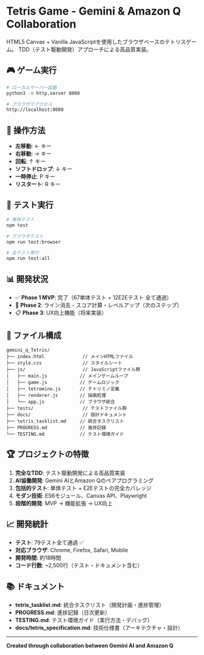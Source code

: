 # Tetris Game - Gemini & Amazon Q Collaboration

HTML5 Canvas + Vanilla JavaScriptを使用したブラウザベースのテトリスゲーム。
TDD（テスト駆動開発）アプローチによる高品質実装。

## 🎮 ゲーム実行

```bash
# ローカルサーバー起動
python3 -m http.server 8080

# ブラウザでアクセス
http://localhost:8080
```

## 🎯 操作方法

- **左移動**: ← キー
- **右移動**: → キー  
- **回転**: ↑ キー
- **ソフトドロップ**: ↓ キー
- **一時停止**: P キー
- **リスタート**: R キー

## 🧪 テスト実行

```bash
# 単体テスト
npm test

# ブラウザテスト
npm run test:browser

# 全テスト実行
npm run test:all
```

## 📊 開発状況

- ✅ **Phase 1 MVP**: 完了（67単体テスト + 12E2Eテスト 全て通過）
- 🚧 **Phase 2**: ライン消去・スコア計算・レベルアップ（次のステップ）
- 📋 **Phase 3**: UX向上機能（将来実装）

## 📁 ファイル構成

```
gemini_q_Tetris/
├── index.html              // メインHTMLファイル
├── style.css               // スタイルシート
├── js/                     // JavaScriptファイル群
│   ├── main.js            // メインゲームループ
│   ├── game.js            // ゲームロジック
│   ├── tetromino.js       // テトリミノ定義
│   ├── renderer.js        // 描画処理
│   └── app.js             // ブラウザ統合
├── tests/                  // テストファイル群
├── docs/                   // 設計ドキュメント
├── tetris_tasklist.md     // 統合タスクリスト
├── PROGRESS.md            // 進捗記録
└── TESTING.md             // テスト環境ガイド
```

## 🏆 プロジェクトの特徴

1. **完全なTDD**: テスト駆動開発による高品質実装
2. **AI協働開発**: Gemini AIとAmazon Qのペアプログラミング
3. **包括的テスト**: 単体テスト + E2Eテストの完全カバレッジ
4. **モダン技術**: ES6モジュール、Canvas API、Playwright
5. **段階的開発**: MVP → 機能拡張 → UX向上

## 📈 開発統計

- **テスト**: 79テスト全て通過 ✅
- **対応ブラウザ**: Chrome, Firefox, Safari, Mobile
- **開発時間**: 約18時間
- **コード行数**: ~2,500行（テスト・ドキュメント含む）

## 📚 ドキュメント

- **tetris_tasklist.md**: 統合タスクリスト（開発計画・進捗管理）
- **PROGRESS.md**: 進捗記録（日次更新）
- **TESTING.md**: テスト環境ガイド（実行方法・デバッグ）
- **docs/tetris_specification.md**: 技術仕様書（アーキテクチャ・設計）

---

**Created through collaboration between Gemini AI and Amazon Q**
